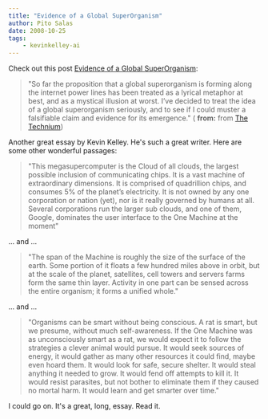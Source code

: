 ```yaml
---
title: "Evidence of a Global SuperOrganism"
author: Pito Salas
date: 2008-10-25
tags:
    - kevinkelley-ai
---
```




Check out this post [Evidence of a Global
SuperOrganism](<http://www.kk.org/thetechnium/archives/2008/10/evidence_of_a_g.php>):

> "So far the proposition that a global superorganism is forming along the
> internet power lines has been treated as a lyrical metaphor at best, and as
> a mystical illusion at worst. I’ve decided to treat the idea of a global
> superorganism seriously, and to see if I could muster a falsifiable claim
> and evidence for its emergence." ( **from:** from [The
> Technium](<http://www.kk.org/thetechnium/index.rdf>))

Another great essay by Kevin Kelley. He's such a great writer. Here are some
other wonderful passages:

> "This megasupercomputer is the Cloud of all clouds, the largest possible
> inclusion of communicating chips. It is a vast machine of extraordinary
> dimensions. It is comprised of quadrillion chips, and consumes 5% of the
> planet’s electricity. It is not owned by any one corporation or nation
> (yet), nor is it really governed by humans at all. Several corporations run
> the larger sub clouds, and one of them, Google, dominates the user interface
> to the One Machine at the moment"

… and …

> "The span of the Machine is roughly the size of the surface of the earth.
> Some portion of it floats a few hundred miles above in orbit, but at the
> scale of the planet, satellites, cell towers and servers farms form the same
> thin layer. Activity in one part can be sensed across the entire organism;
> it forms a unified whole."

… and …

> "Organisms can be smart without being conscious. A rat is smart, but we
> presume, without much self-awareness. If the One Machine was as
> unconsciously smart as a rat, we would expect it to follow the strategies a
> clever animal would pursue. It would seek sources of energy, it would gather
> as many other resources it could find, maybe even hoard them. It would look
> for safe, secure shelter. It would steal anything it needed to grow. It
> would fend off attempts to kill it. It would resist parasites, but not
> bother to eliminate them if they caused no mortal harm. It would learn and
> get smarter over time."

I could go on. It's a great, long, essay. Read it.



